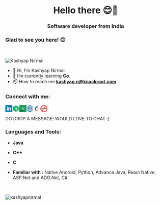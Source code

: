 <h1 align="center">Hello there 😊👋</h1>
<h3 align="center">Software developer from India</h3>

### Glad to see you here! 😊

<br>

<p align="left"> <img src="https://komarev.com/ghpvc/?username=kr-kashyap&label=Profile%20views&color=0e75b6&style=flat" alt="Kashyap Nirmal" /> </p>

- 👋 Hi, I’m Kashyap Nirmal.
- 🌱 I’m currently learning **Go**.
- 📫 How to reach me **kashyap.n@knackroot.com**

<h3 align="left">Connect with me:</h3>
<p align="left">
<a href="https://www.linkedin.com/in/kashyap-nirmal/">
  <img align="left" alt="Linkdein" width="22px" src="https://github.com/Kashyap-Nirmal/kashyap-nirmal/blob/main/svg%20icons/linkedin.png" />
</a>
<a href="https://www.hackerrank.com/kashyapnirmal09">
  <img align="left" alt="Hackerrank" width="22px" src="https://github.com/Kashyap-Nirmal/kashyap-nirmal/blob/main/svg%20icons/hackerrank.png" />
</a>
<a href="https://auth.geeksforgeeks.org/user/kashyapnirmal09/profile">
  <img align="left" alt="GeeksForGeeks" width="22px" src="https://github.com/Kashyap-Nirmal/kashyap-nirmal/blob/main/svg%20icons/geeksforgeeks.png" />  
</a>
<a href="https://kashyap-nirmal.github.io/">
  <img align="left" alt="Website" width="22px" src="https://github.com/Kashyap-Nirmal/kashyap-nirmal/blob/main/svg%20icons/website.png" />  
</a>
<a href="https://leetcode.com/kashyap_nirmal/">
  <img align="left" alt="Leet Code" width="22px" src="https://github.com/Kashyap-Nirmal/kashyap-nirmal/blob/main/svg%20icons/leetcode.png" />  
</a>
<a href="https://www.stopstalk.com/user/profile/kashyapnirmal">
  <img align="left" alt="Stop Stalk" width="22px" src="https://github.com/Kashyap-Nirmal/kashyap-nirmal/blob/main/svg%20icons/stopstalk.png" />
</a>
</p>

<br><br>
  DO DROP A MESSAGE! WOULD LOVE TO CHAT :)
<br>

<h3 align="left">Languages and Tools:</h3>
<p align="left"> 

- **Java**
- **C++**
- **C**

- **Familiar with :** Native Android, Python, Advance Java, React Native, ASP.Net and ADO.Net, C#

<br>

<p><img src="https://github-readme-stats.vercel.app/api/top-langs?username=kr-kashyap&show_icons=true&locale=en&langs_count=3" alt="kashyapnirmal" /></p><br>

<!--<p>&nbsp;<img align="center" src="https://github-readme-stats.vercel.app/api?username=kr-kashyap&show_icons=true&locale=en&hide=prs,issues,contribs&count_private=true" alt="kashyapnirmal" /></p><br>-->

<!--<p><img align="center" src="https://github-readme-streak-stats.herokuapp.com/?user=kr-kashyap&border_color=#000000&border_radius=5" alt="kashyapnirmal" /></p>-->

<!--
- 👀 I’m interested in ...
- I'm looking forward to learn Data structures and Algorithms, Node-JS.

- 💞️ I’m looking to collaborate on ...

-->

<!---
kr-kashyap/kr-kashyap is a ✨ special ✨ repository because its `README.md` (this file) appears on your GitHub profile.
You can click the Preview link to take a look at your changes.
--->
